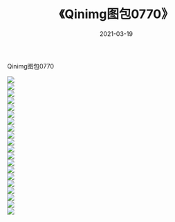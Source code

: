 ﻿---
layout: post
title:  《Qinimg图包0770》
date:   2021-03-19
img: http://imgx.orgx.ga/Qinimg图包/Qinimg图包0770/000.jpg
categories: [美女, 清纯, 唯美]
---

Qinimg图包0770

 ![](http://imgx.orgx.ga/Qinimg图包/Qinimg图包0770/001.jpg) <br>![](http://imgx.orgx.ga/Qinimg图包/Qinimg图包0770/002.jpg) <br>![](http://imgx.orgx.ga/Qinimg图包/Qinimg图包0770/003.jpg) <br>![](http://imgx.orgx.ga/Qinimg图包/Qinimg图包0770/004.jpg) <br>![](http://imgx.orgx.ga/Qinimg图包/Qinimg图包0770/005.jpg) <br>![](http://imgx.orgx.ga/Qinimg图包/Qinimg图包0770/006.jpg) <br>![](http://imgx.orgx.ga/Qinimg图包/Qinimg图包0770/007.jpg) <br>![](http://imgx.orgx.ga/Qinimg图包/Qinimg图包0770/008.jpg) <br>![](http://imgx.orgx.ga/Qinimg图包/Qinimg图包0770/009.jpg) <br>![](http://imgx.orgx.ga/Qinimg图包/Qinimg图包0770/010.jpg) <br>![](http://imgx.orgx.ga/Qinimg图包/Qinimg图包0770/011.jpg) <br>![](http://imgx.orgx.ga/Qinimg图包/Qinimg图包0770/012.jpg) <br>![](http://imgx.orgx.ga/Qinimg图包/Qinimg图包0770/013.jpg) <br>![](http://imgx.orgx.ga/Qinimg图包/Qinimg图包0770/014.jpg) <br>![](http://imgx.orgx.ga/Qinimg图包/Qinimg图包0770/015.jpg) <br>![](http://imgx.orgx.ga/Qinimg图包/Qinimg图包0770/016.jpg) <br>![](http://imgx.orgx.ga/Qinimg图包/Qinimg图包0770/017.jpg) <br>![](http://imgx.orgx.ga/Qinimg图包/Qinimg图包0770/018.jpg) <br>![](http://imgx.orgx.ga/Qinimg图包/Qinimg图包0770/019.jpg) <br>![](http://imgx.orgx.ga/Qinimg图包/Qinimg图包0770/020.jpg) <br>